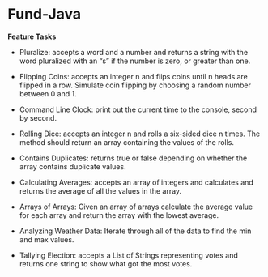 # Fund-Java

**Feature Tasks**

* Pluralize: accepts a word and a number and returns a string with the word pluralized with an “s” if the number is zero, or greater than one.

* Flipping Coins: accepts an integer n and flips coins until n heads are flipped in a row. Simulate coin flipping by choosing a random number between 0 and 1.

* Command Line Clock: print out the current time to the console, second by second. 

* Rolling Dice: accepts an integer n and rolls a six-sided dice n times. The method should return an array containing the values of the rolls.

* Contains Duplicates: returns true or false depending on whether the array contains duplicate values.

* Calculating Averages: accepts an array of integers and calculates and returns the average of all the values in the array.

* Arrays of Arrays: Given an array of arrays calculate the average value for each array and return the array with the lowest average.

* Analyzing Weather Data: Iterate through all of the data to find the min and max values. 

* Tallying Election: accepts a List of Strings representing votes and returns one string to show what got the most votes.



